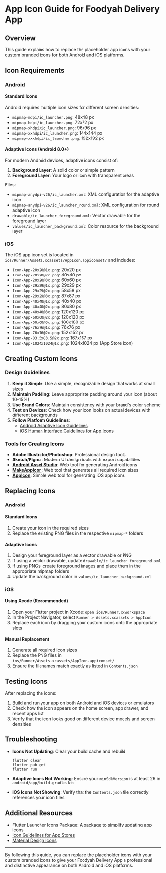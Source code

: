 # App Icon Guide for Foodyah Delivery App

## Overview

This guide explains how to replace the placeholder app icons with your custom branded icons for both Android and iOS platforms.

## Icon Requirements

### Android

#### Standard Icons
Android requires multiple icon sizes for different screen densities:

- `mipmap-mdpi/ic_launcher.png`: 48x48 px
- `mipmap-hdpi/ic_launcher.png`: 72x72 px
- `mipmap-xhdpi/ic_launcher.png`: 96x96 px
- `mipmap-xxhdpi/ic_launcher.png`: 144x144 px
- `mipmap-xxxhdpi/ic_launcher.png`: 192x192 px

#### Adaptive Icons (Android 8.0+)
For modern Android devices, adaptive icons consist of:

1. **Background Layer**: A solid color or simple pattern
2. **Foreground Layer**: Your logo or icon with transparent areas

Files:
- `mipmap-anydpi-v26/ic_launcher.xml`: XML configuration for the adaptive icon
- `mipmap-anydpi-v26/ic_launcher_round.xml`: XML configuration for round adaptive icon
- `drawable/ic_launcher_foreground.xml`: Vector drawable for the foreground layer
- `values/ic_launcher_background.xml`: Color resource for the background layer

### iOS

The iOS app icon set is located in `ios/Runner/Assets.xcassets/AppIcon.appiconset/` and includes:

- `Icon-App-20x20@1x.png`: 20x20 px
- `Icon-App-20x20@2x.png`: 40x40 px
- `Icon-App-20x20@3x.png`: 60x60 px
- `Icon-App-29x29@1x.png`: 29x29 px
- `Icon-App-29x29@2x.png`: 58x58 px
- `Icon-App-29x29@3x.png`: 87x87 px
- `Icon-App-40x40@1x.png`: 40x40 px
- `Icon-App-40x40@2x.png`: 80x80 px
- `Icon-App-40x40@3x.png`: 120x120 px
- `Icon-App-60x60@2x.png`: 120x120 px
- `Icon-App-60x60@3x.png`: 180x180 px
- `Icon-App-76x76@1x.png`: 76x76 px
- `Icon-App-76x76@2x.png`: 152x152 px
- `Icon-App-83.5x83.5@2x.png`: 167x167 px
- `Icon-App-1024x1024@1x.png`: 1024x1024 px (App Store icon)

## Creating Custom Icons

### Design Guidelines

1. **Keep it Simple**: Use a simple, recognizable design that works at small sizes
2. **Maintain Padding**: Leave appropriate padding around your icon (about 10-15%)
3. **Use Brand Colors**: Maintain consistency with your brand's color scheme
4. **Test on Devices**: Check how your icon looks on actual devices with different backgrounds
5. **Follow Platform Guidelines**:
   - [Android Adaptive Icon Guidelines](https://developer.android.com/guide/practices/ui_guidelines/icon_design_adaptive)
   - [iOS Human Interface Guidelines for App Icons](https://developer.apple.com/design/human-interface-guidelines/app-icons)

### Tools for Creating Icons

- **Adobe Illustrator/Photoshop**: Professional design tools
- **Sketch/Figma**: Modern UI design tools with export capabilities
- **[Android Asset Studio](https://romannurik.github.io/AndroidAssetStudio/index.html)**: Web tool for generating Android icons
- **[MakeAppIcon](https://makeappicon.com/)**: Web tool that generates all required icon sizes
- **[AppIcon](https://appicon.co/)**: Simple web tool for generating iOS app icons

## Replacing Icons

### Android

#### Standard Icons

1. Create your icon in the required sizes
2. Replace the existing PNG files in the respective `mipmap-*` folders

#### Adaptive Icons

1. Design your foreground layer as a vector drawable or PNG
2. If using a vector drawable, update `drawable/ic_launcher_foreground.xml`
3. If using PNGs, create foreground images and place them in the appropriate mipmap folders
4. Update the background color in `values/ic_launcher_background.xml`

### iOS

#### Using Xcode (Recommended)

1. Open your Flutter project in Xcode: `open ios/Runner.xcworkspace`
2. In the Project Navigator, select `Runner > Assets.xcassets > AppIcon`
3. Replace each icon by dragging your custom icons onto the appropriate slots

#### Manual Replacement

1. Generate all required icon sizes
2. Replace the PNG files in `ios/Runner/Assets.xcassets/AppIcon.appiconset/`
3. Ensure the filenames match exactly as listed in `Contents.json`

## Testing Icons

After replacing the icons:

1. Build and run your app on both Android and iOS devices or emulators
2. Check how the icon appears on the home screen, app drawer, and recent apps list
3. Verify that the icon looks good on different device models and screen densities

## Troubleshooting

- **Icons Not Updating**: Clear your build cache and rebuild
  ```
  flutter clean
  flutter pub get
  flutter run
  ```

- **Adaptive Icons Not Working**: Ensure your `minSdkVersion` is at least 26 in `android/app/build.gradle.kts`

- **iOS Icons Not Showing**: Verify that the `Contents.json` file correctly references your icon files

## Additional Resources

- [Flutter Launcher Icons Package](https://pub.dev/packages/flutter_launcher_icons): A package to simplify updating app icons
- [Icon Guidelines for App Stores](https://developer.android.com/distribute/google-play/resources/icon-design-specifications)
- [Material Design Icons](https://material.io/resources/icons/)

---

By following this guide, you can replace the placeholder icons with your custom branded icons to give your Foodyah Delivery App a professional and distinctive appearance on both Android and iOS platforms.